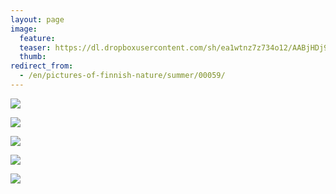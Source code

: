 ```yaml
---
layout: page
image:
  feature:
  teaser: https://dl.dropboxusercontent.com/sh/ea1wtnz7z734o12/AABjHDj9QUcveTdlf_b1NW6ta/luontokuvat/kes%C3%A4/3/DS18760-245px.jpg
  thumb:
redirect_from:
  - /en/pictures-of-finnish-nature/summer/00059/
---
```


[![](https://dl.dropboxusercontent.com/sh/ea1wtnz7z734o12/AAAhF01et9PAj4iwjZ7WNpw0a/luontokuvat/kes%C3%A4/3/DS18764-800px.jpg)](https://dl.dropboxusercontent.com/sh/ea1wtnz7z734o12/AACA1OLHdDUhoJ-zvpgU-4gDa/luontokuvat/kes%C3%A4/3/DS18764.jpg)

[![](https://dl.dropboxusercontent.com/sh/ea1wtnz7z734o12/AAAU4MP4IKln93_IYLD9V5ypa/luontokuvat/kes%C3%A4/3/DS18760-800px.jpg)](https://dl.dropboxusercontent.com/sh/ea1wtnz7z734o12/AABCYYJ9CvCtupgDphuJiIg0a/luontokuvat/kes%C3%A4/3/DS18760.jpg)

[![](https://dl.dropboxusercontent.com/sh/ea1wtnz7z734o12/AAB9UdYvzxRBwKAcsHpYMTd4a/luontokuvat/kes%C3%A4/3/DS19700-800px.jpg)](https://dl.dropboxusercontent.com/sh/ea1wtnz7z734o12/AADPrc58EIxg5mpV4TUDbrV-a/luontokuvat/kes%C3%A4/3/DS19700.jpg)

[![](https://dl.dropboxusercontent.com/sh/ea1wtnz7z734o12/AABi19RIUpX2flMSpgu_JXT1a/luontokuvat/kes%C3%A4/3/DS16124-800px.jpg)](https://dl.dropboxusercontent.com/sh/ea1wtnz7z734o12/AABHajz_NZHEpmmny6Iw0xMUa/luontokuvat/kes%C3%A4/3/DS16124.jpg)

[![](https://dl.dropboxusercontent.com/sh/ea1wtnz7z734o12/AAD1Xc1G3Yb8dmVcyJgE7dWma/luontokuvat/kes%C3%A4/3/DS16128-800px.jpg)](https://dl.dropboxusercontent.com/sh/ea1wtnz7z734o12/AACHP8psocX1y8m_bnyXzMFTa/luontokuvat/kes%C3%A4/3/DS16128.jpg)
